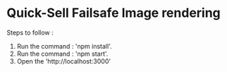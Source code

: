 # Quick-Sell Failsafe Image rendering

Steps to follow :

1. Run the command : 'npm install'.
2. Run the command : 'npm start'.
3. Open the 'http://localhost:3000'
